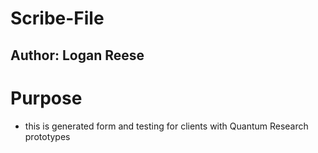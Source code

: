 # Scribe-File
## Author: Logan Reese

# Purpose

- this is generated form and testing for clients with Quantum Research prototypes